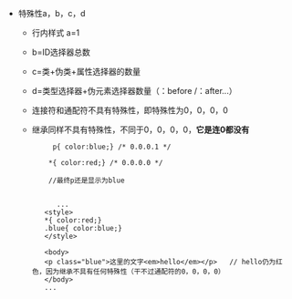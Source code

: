 - 特殊性a，b，c，d     

   + 行内样式  a=1
   + b=ID选择器总数
   + c=类+伪类+属性选择器的数量
   + d=类型选择器+伪元素选择器数量（：before  /：after...）
   + 连接符和通配符不具有特殊性，即特殊性为0，0，0，0
   + 继承同样不具有特殊性，不同于0，0，0，0，**它是连0都没有**
   
			  p{ color:blue;} /* 0.0.0.1 */
			
			 *{ color:red;} /* 0.0.0.0 */

             //最终p还是显示为blue


		 	   ...
		    <style>
		    *{ color:red;}
		    .blue{ color:blue;}
		    </style>
		    
		    <body>
		    <p class="blue">这里的文字<em>hello</em></p>   // hello仍为红色，因为继承不具有任何特殊性（干不过通配符的0，0，0，0）
		    </body>
		    ...